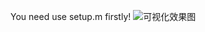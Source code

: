 You need use setup.m firstly!
![可视化效果图](https://github.com/yeyang1021/matlab_IPM/blob/master/pp.jpg)
